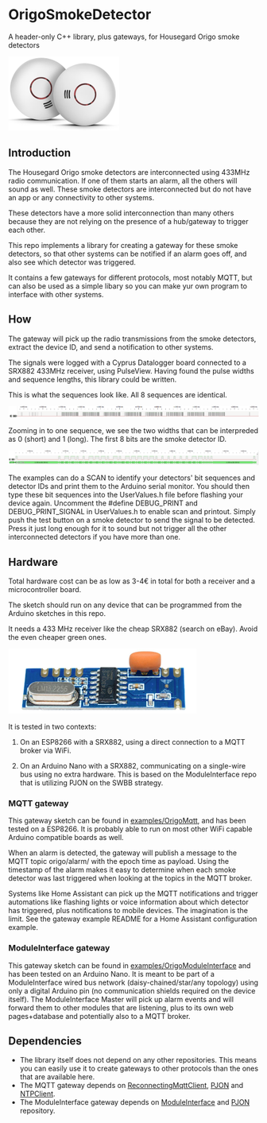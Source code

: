 # OrigoSmokeDetector

A header-only C++ library, plus gateways, for Housegard Origo smoke detectors

![The Housegard Origo smoke detectors](images/Origo_detectors.PNG)

## Introduction

The Housegard Origo smoke detectors are interconnected using 433MHz radio communication. If one of them starts an alarm, all the others will sound as well.
These smoke detectors are interconnected but do not have an app or any connectivity to other systems.

These detectors have a more solid interconnection than many others because they are not relying on the presence of a hub/gateway to trigger each other.

This repo implements a library for creating a gateway for these smoke detectors, so that other systems can be notified if an alarm goes off, and also see which detector was triggered.

It contains a few gateways for different protocols, most notably MQTT, but can also be used as a simple libary so you can make yur own program to interface with other systems.

## How

The gateway will pick up the radio transmissions from the smoke detectors, extract the device ID, and send a notification to other systems.

The signals were logged with a Cyprus Datalogger board connected to a SRX882 433MHz receiver, using PulseView. Having found the pulse widths and sequence lengths, this library could be written.

This is what the sequences look like. All 8 sequences are identical.

![The 8 sequences being sent](images/PulseView_capture_8_sequences.PNG)

Zooming in to one sequence, we see the two widths that can be interpreded as 0 (short) and 1 (long). The first 8 bits are the smoke detector ID.

![One of the sequences](images/PulseView_capture_1_sequence.PNG)

The examples can do a SCAN to identify your detectors' bit sequences and detector IDs and print them to the Arduino serial monitor. You should then type these bit sequences into the UserValues.h file before flashing your device again. Uncomment the #define DEBUG_PRINT and DEBUG_PRINT_SIGNAL in UserValues.h to enable scan and printout. Simply push the test button on a smoke detector to send the signal to be detected. Press it just long enough for it to sound but not trigger all the other interconnected detectors if you have more than one.

## Hardware

Total hardware cost can be as low as 3-4€ in total for both a receiver and a microcontroller board.

The sketch should run on any device that can be programmed from the Arduino sketches in this repo.

It needs a 433 MHz receiver like the cheap SRX882 (search on eBay). Avoid the even cheaper green ones.

![The SRX882 433MHz radio receiver](images/SRX882.png)

It is tested in two contexts:

1. On an ESP8266 with a SRX882, using a direct connection to a MQTT broker via WiFi.

2. On an Arduino Nano with a SRX882, communicating on a single-wire bus using no extra hardware. This is based on the ModuleInterface repo that is utilizing PJON on the SWBB strategy.

### MQTT gateway

This gateway sketch can be found in [examples/OrigoMqtt](examples/OrigoMqtt), and has been tested on a ESP8266. It is probably able to run on most other WiFi capable Arduino compatible boards as well.

When an alarm is detected, the gateway will publish a message to the MQTT topic origo/alarm/<numeric device ID> with the epoch time as payload. Using the timestamp of the alarm makes it easy to determine when each smoke detector was last triggered when looking at the topics in the MQTT broker.
  
Systems like Home Assistant can pick up the MQTT notifications and trigger automations like flashing lights or voice information about which detector has triggered, plus notifications to mobile devices. The imagination is the limit. See the gateway example README for a Home Assistant configuration example.

### ModuleInterface gateway

This gateway sketch can be found in [examples/OrigoModuleInterface](examples/OrigoModuleInterface) and has been tested on an Arduino Nano. It is meant to be part of a ModuleInterface wired bus network (daisy-chained/star/any topology) using only a digital Arduino pin (no communication shields required on the device itself).
The ModuleInterface Master will pick up alarm events and will forward them to other modules that are listening, plus to its own web pages+database and potentially also to a MQTT broker.

## Dependencies

* The library itself does not depend on any other repositories. This means you can easily use it to create gateways to other protocols than the ones that are available here.
* The MQTT gateway depends on [ReconnectingMqttClient](https://github.com/fredilarsen/ReconnectingMqttClient), [PJON](https://github.com/gioblu/PJON) and [NTPClient](https://github.com/arduino-libraries/NTPClient).
* The ModuleInterface gateway depends on [ModuleInterface](https://github.com/fredilarsen/ModuleInterface) and [PJON](https://github.com/gioblu/PJON) repository.
